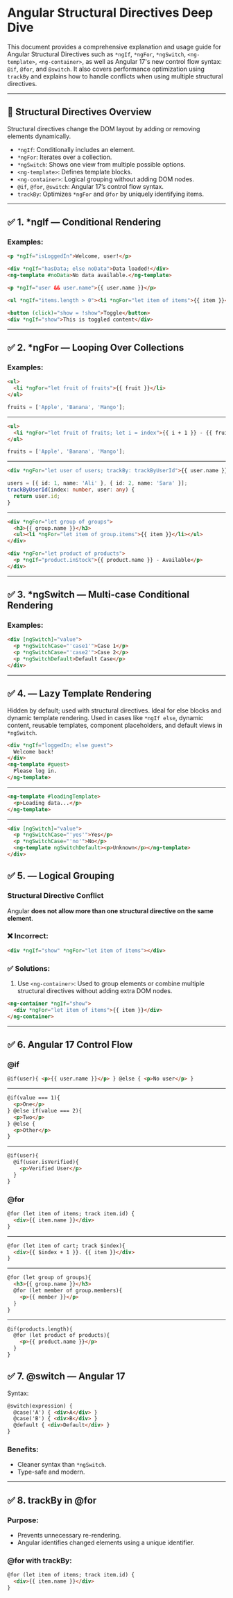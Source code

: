 # Angular Structural Directives Deep Dive

This document provides a comprehensive explanation and usage guide for Angular Structural Directives such as `*ngIf`, `*ngFor`, `*ngSwitch`, `<ng-template>`, `<ng-container>`, as well as Angular 17's new control flow syntax: `@if`, `@for`, and `@switch`. It also covers performance optimization using `trackBy` and explains how to handle conflicts when using multiple structural directives.

---

## 🔧 Structural Directives Overview

Structural directives change the DOM layout by adding or removing elements dynamically.

- `*ngIf`: Conditionally includes an element.
- `*ngFor`: Iterates over a collection.
- `*ngSwitch`: Shows one view from multiple possible options.
- `<ng-template>`: Defines template blocks.
- `<ng-container>`: Logical grouping without adding DOM nodes.
- `@if`, `@for`, `@switch`: Angular 17’s control flow syntax.
- `trackBy`: Optimizes `*ngFor` and `@for` by uniquely identifying items.

---

## ✅ 1. *ngIf — Conditional Rendering

### Examples:

```html
<p *ngIf="isLoggedIn">Welcome, user!</p>
```

```html
<div *ngIf="hasData; else noData">Data loaded!</div>
<ng-template #noData>No data available.</ng-template>
```

```html
<p *ngIf="user && user.name">{{ user.name }}</p>
```

```html
<ul *ngIf="items.length > 0"><li *ngFor="let item of items">{{ item }}</li></ul>
```

```html
<button (click)="show = !show">Toggle</button>
<div *ngIf="show">This is toggled content</div>
```

---
## ✅ 2. *ngFor — Looping Over Collections

### Examples:

```html
<ul>
  <li *ngFor="let fruit of fruits">{{ fruit }}</li>
</ul>
```
```ts
fruits = ['Apple', 'Banana', 'Mango'];
```
---

```html
<ul>
  <li *ngFor="let fruit of fruits; let i = index">{{ i + 1 }} - {{ fruit }}</li>
</ul>
```
```ts
fruits = ['Apple', 'Banana', 'Mango'];
```
---

```html
<div *ngFor="let user of users; trackBy: trackByUserId">{{ user.name }}</div>
```
```ts
users = [{ id: 1, name: 'Ali' }, { id: 2, name: 'Sara' }];
trackByUserId(index: number, user: any) {
  return user.id;
}
```
---

```html
<div *ngFor="let group of groups">
  <h3>{{ group.name }}</h3>
  <ul><li *ngFor="let item of group.items">{{ item }}</li></ul>
</div>
```

```html
<div *ngFor="let product of products">
  <p *ngIf="product.inStock">{{ product.name }} - Available</p>
</div>
```

---


## ✅ 3. *ngSwitch — Multi-case Conditional Rendering

### Examples:
```html
<div [ngSwitch]="value">
  <p *ngSwitchCase="'case1'">Case 1</p>
  <p *ngSwitchCase="'case2'">Case 2</p>
  <p *ngSwitchDefault>Default Case</p>
</div>
```


---

## ✅ 4. <ng-template> — Lazy Template Rendering
Hidden by default; used with structural directives.
Ideal for else blocks and dynamic template rendering.
Used in cases like `*ngIf else`, dynamic content, reusable templates, component placeholders, and default views in `*ngSwitch`.

```html
<div *ngIf="loggedIn; else guest">
  Welcome back!
</div>
<ng-template #guest>
  Please log in.
</ng-template>
```
---
```html
<ng-template #loadingTemplate>
  <p>Loading data...</p>
</ng-template>

```
--- 
```html
<div [ngSwitch]="value">
  <p *ngSwitchCase="'yes'">Yes</p>
  <p *ngSwitchCase="'no'">No</p>
  <ng-template ngSwitchDefault><p>Unknown</p></ng-template>
</div>
```

## ✅ 5. <ng-container> — Logical Grouping

### Structural Directive Conflict

Angular **does not allow more than one structural directive on the same element**.

### ❌ Incorrect:
```html
<div *ngIf="show" *ngFor="let item of items"></div>
```

### ✅ Solutions:

1. Use `<ng-container>`: Used to group elements or combine multiple structural directives without adding extra DOM nodes.


```html
<ng-container *ngIf="show">
  <div *ngFor="let item of items">{{ item }}</div>
</ng-container>
```

---

## ✅ 6. Angular 17 Control Flow

### @if

```html
@if(user){ <p>{{ user.name }}</p> } @else { <p>No user</p> }
```
--- 
```html
@if(value === 1){
  <p>One</p>
} @else if(value === 2){
  <p>Two</p>
} @else {
  <p>Other</p>
}
```
---
```html
@if(user){
  @if(user.isVerified){
    <p>Verified User</p>
  }
}
```

### @for

```html
@for (let item of items; track item.id) {
  <div>{{ item.name }}</div>
}
```
---
```html
@for (let item of cart; track $index){
  <div>{{ $index + 1 }}. {{ item }}</div>
}
```
---

```html
@for (let group of groups){
  <h3>{{ group.name }}</h3>
  @for (let member of group.members){
    <p>{{ member }}</p>
  }
}
```
--- 
```html
@if(products.length){
  @for (let product of products){
    <p>{{ product.name }}</p>
  }
}
```


## ✅ 7. @switch — Angular 17

Syntax:
```html
@switch(expression) {
  @case('A') { <div>A</div> }
  @case('B') { <div>B</div> }
  @default { <div>Default</div> }
}
```

### Benefits:
- Cleaner syntax than `*ngSwitch`.
- Type-safe and modern.

---

## ✅ 8. trackBy in @for

### Purpose:
- Prevents unnecessary re-rendering.
- Angular identifies changed elements using a unique identifier.

### @for with trackBy:
```html
@for (let item of items; track item.id) {
  <div>{{ item.name }}</div>
}
```

